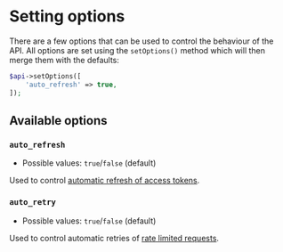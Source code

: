 # Setting options

There are a few options that can be used to control the behaviour of the API. All options are set using the `setOptions()` method which will then merge them with the defaults:

```php
$api->setOptions([
    'auto_refresh' => true,
]);
```

## Available options

### `auto_refresh`

* Possible values: `true`/`false` (default)

Used to control [automatic refresh of access tokens](automatically-refreshing-access-tokens.md).

### `auto_retry`

* Possible values: `true`/`false` (default)

Used to control automatic retries of [rate limited requests](https://developer.spotify.com/documentation/web-api/#rate-limiting).
